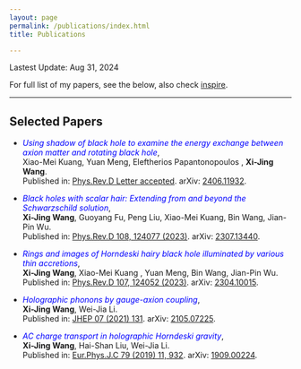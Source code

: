 ```yaml
---
layout: page
permalink: /publications/index.html
title: Publications

---
```


Lastest Update: Aug 31, 2024

For full list of my papers, see the below, also check [inspire](https://inspirehep.net/authors/1899373?ui-citation-summary=true).

<hr>

## Selected Papers

- <span style="color:blue;">*Using shadow of black hole to examine the energy exchange between axion matter and rotating black hole*</span>,<br>Xiao-Mei Kuang, Yuan Meng, Eleftherios Papantonopoulos
, **Xi-Jing Wang**. <br>Published in: [Phys.Rev.D Letter accepted](https://journals.aps.org/prd/accepted/97070Y2eGd51399c046d23130080ee3bfeb2f3344). arXiv: [2406.11932](https://arxiv.org/abs/2406.11932).


- <span style="color:blue;">*Black holes with scalar hair: Extending from and beyond the Schwarzschild solution*</span>,<br>**Xi-Jing Wang**, Guoyang Fu, Peng Liu, Xiao-Mei Kuang, Bin Wang, Jian-Pin Wu. <br>Published in: [Phys.Rev.D 108, 124077 (2023)](https://journals.aps.org/prd/abstract/10.1103/PhysRevD.108.124077). arXiv: [2307.13440](https://arxiv.org/abs/2307.13440).

- <span style="color:blue;">*Rings and images of Horndeski hairy black hole illuminated by various thin accretions*</span>,<br>**Xi-Jing Wang**, Xiao-Mei Kuang
, Yuan Meng, Bin Wang, Jian-Pin Wu. <br>Published in: [Phys.Rev.D 107, 124052 (2023)](https://journals.aps.org/prd/abstract/10.1103/PhysRevD.107.124052). arXiv: [2304.10015](https://arxiv.org/abs/2304.10015).


- <span style="color:blue;">*Holographic phonons by gauge-axion coupling*</span>,<br>**Xi-Jing Wang**, Wei-Jia Li. <br>Published in: [JHEP 07 (2021) 131](https://link.springer.com/article/10.1007/JHEP07(2021)131). arXiv: [2105.07225](https://arxiv.org/abs/2105.07225).


- <span style="color:blue;">*AC charge transport in holographic Horndeski gravity*</span>,<br>**Xi-Jing Wang**, Hai-Shan Liu, Wei-Jia Li. <br>Published in: [Eur.Phys.J.C 79 (2019) 11, 932](https://link.springer.com/article/10.1140/epjc/s10052-019-7460-6). arXiv: [1909.00224](https://arxiv.org/abs/1909.00224).









